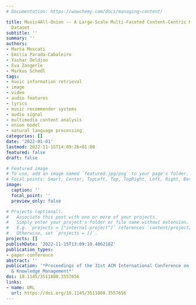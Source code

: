 ```yaml
---
# Documentation: https://wowchemy.com/docs/managing-content/

title: Music4All-Onion -- A Large-Scale Multi-Faceted Content-Centric Music Recommendation
  Dataset
subtitle: ''
summary: ''
authors:
- Marta Moscati
- Emilia Parada-Cabaleiro
- Yashar Deldjoo
- Eva Zangerle
- Markus Schedl
tags:
- music information retrieval
- image
- video
- audio features
- lyrics
- music recommender systems
- audio signal
- multimedia content analysis
- onion model
- natural language processing
categories: []
date: '2022-01-01'
lastmod: 2022-11-15T14:09:26+01:00
featured: false
draft: false

# Featured image
# To use, add an image named `featured.jpg/png` to your page's folder.
# Focal points: Smart, Center, TopLeft, Top, TopRight, Left, Right, BottomLeft, Bottom, BottomRight.
image:
  caption: ''
  focal_point: ''
  preview_only: false

# Projects (optional).
#   Associate this post with one or more of your projects.
#   Simply enter your project's folder or file name without extension.
#   E.g. `projects = ["internal-project"]` references `content/project/deep-learning/index.md`.
#   Otherwise, set `projects = []`.
projects: []
publishDate: '2022-11-15T13:09:10.486218Z'
publication_types:
- paper-conference 
abstract: ''
publication: '*Proceedings of the 31st ACM International Conference on Information
  & Knowledge Management*'
doi: 10.1145/3511808.3557656
links:
- name: URL
  url: https://doi.org/10.1145/3511808.3557656
---
```

